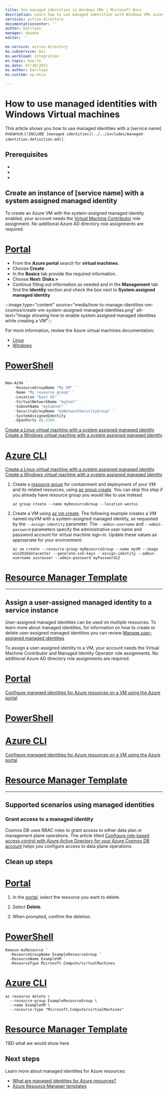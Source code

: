```yaml
---
title: Use managed identities in Windows VMs | Microsoft Docs 
description: Learn how to use managed identities with Windows VMs using the Azure Portal, CLI, PowerShell, Azure resource manager template  
services: active-directory
documentationcenter: ''
author: barclayn
manager: daveba
editor: ''

ms.service: active-directory
ms.subservice: msi
ms.workload: integration
ms.topic: how-to
ms.date: 07/30/2021
ms.author: barclayn
ms.custom: ep-msia

---
```


# How to use managed identities with Windows Virtual machines

<!--
Remove all the comments in this template before you sign-off or merge to the main branch.
-->

This article shows you how to use managed identities with a [service name] instance.` [!INCLUDE [managed identities](../../includes/managed-identities-definition.md)] `.

## Prerequisites

- <!-- prerequisite 1 -->
- <!-- prerequisite 2 -->
- <!-- prerequisite n -->
<!-- remove this section if prerequisites are not needed -->

## Create an instance of [service name] with a system assigned managed identity

To create an Azure VM with the system-assigned managed identity enabled, your account needs the [Virtual Machine Contributor](../../role-based-access-control/built-in-roles.md#virtual-machine-contributor) role assignment.  No additional Azure AD directory role assignments are required.

<!-- Show the steps required to create an instance of your service with a system assigned managed identity enabled using as many of the options show below as possible. You can see additional tab options https://review.docs.microsoft.com/en-us/help/contribute/validation-ref/tabbed-conceptual?branch=master -->

# [Portal](#tab/azure-portal)

- From the **Azure portal** search for **virtual machines**.
- Choose **Create**
- In the **Basics** tab provide the required information.
- Choose **Next: Disks >**
- Continue filling out information as needed and in the **Management** tab find the **Identity** section and check the box next to **System assigned managed identity**


:::image type="content" source="media/how-to-manage-identities-vm-cosmos/create-vm-system-assigned-managed-identities.png" alt-text="Image showing how to enable system assigned managed identities while creating a VM":::

For more information, review the Azure virtual machines documentation:

- [Linux](../../virtual-machines/linux/quick-create-portal.md)
- [Windows](../../virtual-machines/windows/quick-create-portal.md)

# [PowerShell](#tab/azure-powershell)

```powershell

New-AzVm `
    -ResourceGroupName "My VM" `
    -Name "My resource group" `
    -Location "East US" `
    -VirtualNetworkName "myVnet" `
    -SubnetName "mySubnet" `
    -SecurityGroupName "myNetworkSecurityGroup" `
    -SystemAssignedIdentity
    -OpenPorts 80,3389
```


[Create a Linux virtual machine with a system assigned managed identity](https://docs.microsoft.com/azure/virtual-machines/linux/quick-create-powershell)
[Create a Windows virtual machine with a system assigned managed identity](https://docs.microsoft.com/zure/virtual-machines/windows/quick-create-powershell)

# [Azure CLI](#tab/azure-cli)

[Create a Linux virtual machine with a system assigned managed identity](https://docs.microsoft.com/azure/virtual-machines/linux/quick-create-cli)
[Create a Windows virtual machine with a system assigned managed identity](https://docs.microsoft.com/azure/virtual-machines/windows/quick-create-cli)


1. Create a [resource group](../../azure-resource-manager/management/overview.md#terminology) for containment and deployment of your VM and its related resources, using [az group create](/cli/azure/group/#az_group_create). You can skip this step if you already have resource group you would like to use instead:

   ```azurecli-interactive 
   az group create --name myResourceGroup --location westus
   ```

1. Create a VM using [az vm create](/cli/azure/vm/#az_vm_create). The following example creates a VM named *myVM* with a system-assigned managed identity, as requested by the `--assign-identity` parameter. The `--admin-username` and `--admin-password` parameters specify the administrative user name and password account for virtual machine sign-in. Update these values as appropriate for your environment: 

   ```azurecli-interactive 
   az vm create --resource-group myResourceGroup --name myVM --image win2016datacenter --generate-ssh-keys --assign-identity --admin-username azureuser --admin-password myPassword12
   ```

# [Resource Manager Template](#tab/azure-resource-manager)

---

## Assign a user-assigned managed identity to a service instance

User-assigned managed identities can be used on multiple resources. To learn more about managed identities, for information on how to create or delete user-assigned managed identities you can review [Manage user-assigned managed identities](https://docs.microsoft.com/azure/active-directory/managed-identities-azure-resources/how-manage-user-assigned-managed-identities?pivots)

To assign a user-assigned identity to a VM, your account needs the Virtual Machine Contributor and Managed Identity Operator role assignments. No additional Azure AD directory role assignments are required.

<!-- Show the steps required to create an instance of your service using a user-assigned managed identity -->

# [Portal](#tab/azure-portal)

[Configure managed identities for Azure resources on a VM using the Azure portal](qs-configure-portal-windows-vm.md#user-assigned-managed-identity)

# [PowerShell](#tab/azure-powershell)



# [Azure CLI](#tab/azure-cli)

[Configure managed identities for Azure resources on a VM using the Azure portal](qs-configure-cli-windows-vm.md#user-assigned-managed-identity)

# [Resource Manager Template](#tab/azure-resource-manager)


---

## Supported scenarios using managed identities

<!-- If there are differences between the support available for user assigned managed identities versus system assigned managed identities call that out here-->

<!--

### User assigned managed identities


### System assigned managed identities


-->

### Grant access to a managed identity

Cosmos DB uses RBAC roles to grant access to either data plan or management plane operations. The article titled [Configure role-based access control with Azure Active Directory for your Azure Cosmos DB account](https://docs.microsoft.com/azure/cosmos-db/how-to-setup-rbac) helps you configure access to data plane operations. 

## Clean up steps

# [Portal](#tab/azure-portal)

1. In the [portal](https://portal.azure.com), select the resource you want to delete.

1. Select **Delete**. 

1. When prompted, confirm the deletion.


# [PowerShell](#tab/azure-powershell)


```azurepowershell-interactive
Remove-AzResource `
  -ResourceGroupName ExampleResourceGroup `
  -ResourceName ExampleVM `
  -ResourceType Microsoft.Compute/virtualMachines
```


# [Azure CLI](#tab/azure-cli)

```azurecli-interactive
az resource delete \
  --resource-group ExampleResourceGroup \
  --name ExampleVM \
  --resource-type "Microsoft.Compute/virtualMachines"
```

# [Resource Manager Template](#tab/azure-resource-manager)

TBD what we would show here

## Next steps

Learn more about managed identities for Azure resources:

* [What are managed identities for Azure resources?](https://docs.microsoft.com/azure/active-directory/managed-identities-azure-resources/overview)
* [Azure Resource Manager templates](https://github.com/Azure/azure-quickstart-templates)


<!--
Remove all the comments in this template before you sign-off or merge to the 
main branch.
-->
